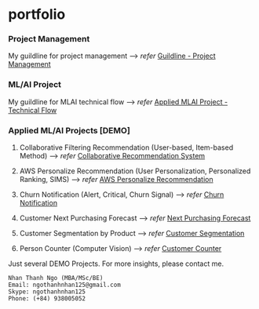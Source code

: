 # portfolio
### Project Management 

My guildline for project management --> _refer_ [Guildline - Project Management](https://github.com/carfirst125/portfolio/tree/main/Guildline%20-%20Project%20Management)

### ML/AI Project

My guildline for MLAI technical flow --> _refer_ [Applied MLAI Project - Technical Flow](https://github.com/carfirst125/portfolio/tree/main/Applied%20MLAI%20Project%20-%20Technical%20Flow) 

### Applied ML/AI Projects [DEMO]

1. Collaborative Filtering Recommendation (User-based, Item-based Method)  --> _refer_ [Collaborative Recommendation System](https://github.com/carfirst125/portfolio/tree/main/collaborative_recommendation_system) 

2. AWS Personalize Recommendation (User Personalization, Personalized Ranking, SIMS) --> _refer_ [AWS Personalize Recommendation](https://github.com/carfirst125/portfolio/tree/main/aws_personalize_recommendation) 

3. Churn Notification (Alert, Critical, Churn Signal) --> _refer_ [Churn Notification](https://github.com/carfirst125/portfolio/tree/main/churn_notification) 

4. Customer Next Purchasing Forecast --> _refer_ [Next Purchasing Forecast](https://github.com/carfirst125/portfolio/tree/main/next_purchasing_forecast) 

5. Customer Segmentation by Product --> _refer_ [Customer Segmentation](https://github.com/carfirst125/portfolio/tree/main/customer_segmentation) 

6. Person Counter (Computer Vision) --> _refer_ [Customer Counter](https://github.com/carfirst125/portfolio/tree/main/cv_person_counter) 

Just several DEMO Projects. For more insights, please contact me.

    Nhan Thanh Ngo (MBA/MSc/BE)
    Email: ngothanhnhan125@gmail.com
    Skype: ngothanhnhan125
    Phone: (+84) 938005052



